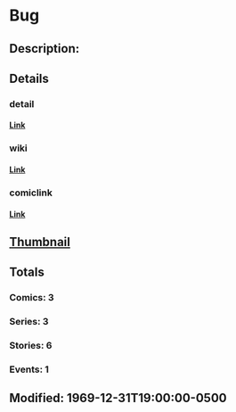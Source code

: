 # Bug
## Description: 
## Details
### detail
#### [Link](http://marvel.com/characters/364/bug?utm_campaign=apiRef&utm_source=225578a89fc76f3d20fbffda5d17a88d)
### wiki
#### [Link](http://marvel.com/universe/Bug?utm_campaign=apiRef&utm_source=225578a89fc76f3d20fbffda5d17a88d)
### comiclink
#### [Link](http://marvel.com/comics/characters/1011038/bug?utm_campaign=apiRef&utm_source=225578a89fc76f3d20fbffda5d17a88d)
## [Thumbnail](http://i.annihil.us/u/prod/marvel/i/mg/8/30/4c00323e50dda.jpg)
## Totals
### Comics: 3
### Series: 3
### Stories: 6
### Events: 1
## Modified: 1969-12-31T19:00:00-0500